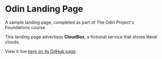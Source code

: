 # Odin Landing Page
A sample landing page, completed as part of The Odin Project's Foundations course.

This landing page advertises **CloudBox**, a fictional service that stores literal clouds.

View it live [here on its GitHub page](https://mckathlin.github.io/odin-landing-page/).